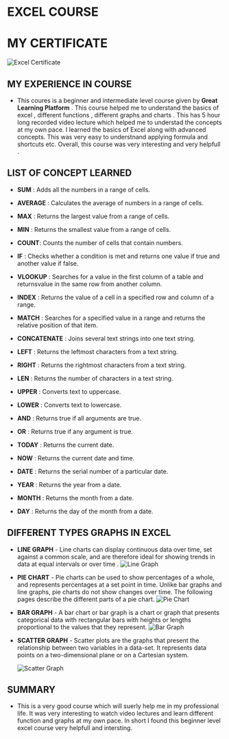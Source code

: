 # EXCEL COURSE

# MY CERTIFICATE

![Excel Certificate](Courses/exel.jpeg)

## MY EXPERIENCE IN COURSE
- This coures is a beginner and intermediate level course given by **Great Learning Platform** . This course helped me to understand the basics of excel , different functions , different graphs and charts . This has 5 hour long recorded video lecture which helped me to understad the concepts at my own pace. I learned the basics of Excel along with advanced concepts. This was very easy to understnand applying formula and shortcuts etc. Overall, this course  was very interesting and very helpfull .
  
## LIST OF CONCEPT LEARNED
- **SUM** : Adds all the numbers in a range of cells.
  
- **AVERAGE** : Calculates the average of numbers in a range of cells.
  
- **MAX** : Returns the largest value from a range of cells.
  
- **MIN** : Returns the smallest value from a range of cells.
  
- **COUNT**: Counts the number of cells that contain numbers.
  
- **IF** : Checks whether a condition is met and returns one value if true and another value if false.
  
- **VLOOKUP** : Searches for a value in the first column of a table and returnsvalue in the same row from another column.
  
- **INDEX** : Returns the value of a cell in a specified row and column of a range.
  
- **MATCH** : Searches for a specified value in a range and returns the relative position of that item.
  
- **CONCATENATE** : Joins several text strings into one text string.
  
- **LEFT** : Returns the leftmost characters from a text string.
  
- **RIGHT** : Returns the rightmost characters from a text string.
  
- **LEN** : Returns the number of characters in a text string.
  
- **UPPER** : Converts text to uppercase.
  
- **LOWER** : Converts text to lowercase.
  
- **AND** : Returns true if all arguments are true.
  
- **OR** : Returns true if any argument is true.
  
- **TODAY** : Returns the current date.
  
- **NOW** : Returns the current date and time.
  
- **DATE** : Returns the serial number of a particular date.
  
- **YEAR** : Returns the year from a date.
  
- **MONTH** : Returns the month from a date.
  
- **DAY** : Returns the day of the month from a date.

## DIFFERENT TYPES GRAPHS IN EXCEL


- **LINE GRAPH** - Line charts can display continuous data over time, set against a common scale, and are therefore ideal for showing trends in data at equal intervals or over time .
  ![Line Graph](https://upload.wikimedia.org/wikipedia/commons/thumb/b/bd/Pushkin_population_history.svg/1200px-Pushkin_population_history.svg.png)

- **PIE CHART** - Pie charts can be used to show percentages of a whole, and represents percentages at a set point in time. Unlike bar graphs and line graphs, pie charts do not show changes over time. The following pages describe the different parts of a pie chart.
  ![Pie Chart](https://media.geeksforgeeks.org/wp-content/uploads/20220920123646/Piechartexample2.png)

- **BAR GRAPH** - A bar chart or bar graph is a chart or graph that presents categorical data with rectangular bars with heights or lengths proportional to the values that they represent.
  ![Bar Graph](https://media.geeksforgeeks.org/wp-content/uploads/20230704123818/Percentage-Bar-Diagram-copy-(1).webp)

- **SCATTER GRAPH** - Scatter plots are the graphs that present the relationship between two variables in a data-set. It represents data points on a two-dimensional plane or on a Cartesian system.

  
   ![Scatter Graph](https://encrypted-tbn0.gstatic.com/images?q=tbn:ANd9GcQ2sVbTFkuj4RN-qFz-3CzkkO_td0hhaaxNBg&s)
  

## SUMMARY

- This is a very good course which will suerly help me in my professional life. It was very interesting to watch video lectures and learn different function and graphs at my own pace. In short I found this beginner level excel course very helpfull and intersting.


